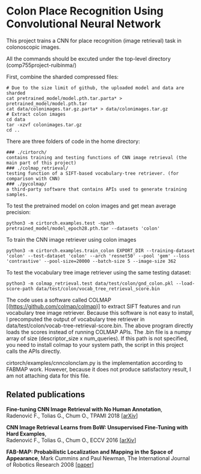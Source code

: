 # Colon Place Recognition Using Convolutional Neural Network

This project trains a CNN for place recognition (image retrieval) task in colonoscopic images.

All the commands should be excuted under the top-level directory (comp755project-ruibinma/)

First, combine the sharded compressed files:
```
# Due to the size limit of github, the uploaded model and data are sharded
cat pretrained_model/model.pth.tar.parta* > pretrained_model/model.pth.tar
cat data/colonimages.tar.gz.parta* > data/colonimages.tar.gz
# Extract colon images
cd data
tar -xzvf colonimages.tar.gz
cd ..
```

There are three folders of code in the home directory:
```
### ./cirtorch/
contains training and testing functions of CNN image retrieval (the main part of this project)
### ./colmap_retrieval/
testing function of a SIFT-based vocabulary-tree retriever. (for comparison with CNN)
### ./pycolmap/
a third-party software that contains APIs used to generate training samples.
```

To test the pretrained model on colon images and get mean average precision:
```
python3 -m cirtorch.examples.test -npath pretrained_model/model_epoch28.pth.tar --datasets 'colon'
```
To train the CNN image retriever using colon images
```
python3 -m cirtorch.examples.train_colon EXPORT_DIR --training-dataset 'colon' --test-dataset 'colon' --arch 'resnet50' --pool 'gem' --loss 'contrastive' --pool-size=20000 --batch-size 5 --image-size 362
```
To test the vocabulary tree image retriever using the same testing dataset:
```
python3 -m colmap_retrieval.test data/test/colon/gnd_colon.pkl --load-score-path data/test/colon/vocab_tree_retrieval_score.bin
```
The code uses a software called COLMAP [(https://github.com/colmap/colmap)] to extract SIFT features and run vocabulary tree image retriever. Because this software is not easy to install, I precomputed the output of vocabulary tree retriever in data/test/colon/vocab-tree-retrieval-score.bin. The above program directly loads the scores instead of running COLMAP APIs. The .bin file is a numpy array of size (descriptor_size x num_queries). If this path is not specified, you need to install colmap to your system path, the script in this project calls the APIs directly.

cirtorch/examples/cnncolonclam.py is the implementation according to FABMAP work. However, because it does not produce satisfactory result, I am not attaching data for this file.

## Related publications
**Fine-tuning CNN Image Retrieval with No Human Annotation**,  
Radenović F., Tolias G., Chum O., 
TPAMI 2018 [[arXiv](https://arxiv.org/abs/1711.02512)]

**CNN Image Retrieval Learns from BoW: Unsupervised Fine-Tuning with Hard Examples**,  
Radenović F., Tolias G., Chum O., 
ECCV 2016 [[arXiv](http://arxiv.org/abs/1604.02426)]

**FAB-MAP: Probabilistic Localization and Mapping in the Space of Appearance**,
Mark Cummins and Paul Newman,
The International Journal of Robotics Research 2008 [[paper](http://www.robots.ox.ac.uk/~mjc/Papers/IJRR_2008_FabMap.pdf)]

